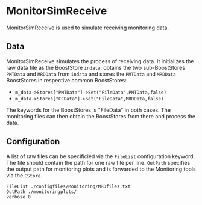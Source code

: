 # MonitorSimReceive

MonitorSimReceive is used to simulate receiving monitoring data.

## Data

MonitorSimReceive simulates the process of receiving data. It initializes the raw data file as the BoostStore `indata`, obtains the two sub-BoostStores `PMTData` and `MRDData` from `indata` and stores the `PMTData` and `MRDData` BoostStores in respective common BoostStores:

* `m_data->Stores["PMTData"]->Set("FileData",PMTData,false)`
* `m_data->Stores["CCData"]->Set("FileData",MRDData,false)`

The keywords for the BoostStores is "FileData" in both cases. The monitoring files can then obtain the BoostStores from there and process the data.

## Configuration

A list of raw files can be specificied via the `FileList` configuration keyword. The file should contain the path for one raw file per line. `OutPath` specifies the output path for monitoring plots and is forwarded to the Monitoring tools via the `CStore`.

```
FileList ./configfiles/Monitoring/MRDfiles.txt
OutPath ./monitoringplots/
verbose 0
```

